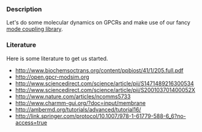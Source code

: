 ### Description

Let's do some molecular dynamics on GPCRs and make use of our fancy [mode coupling library](https://github.com/https://github.com/muzcuk/modeCouplingAnalysis.jl).

### Literature

Here is some literature to get us started. 


  * http://www.biochemsoctrans.org/content/ppbiost/41/1/205.full.pdf
  * http://open.gpcr-modsim.org
  * http://www.sciencedirect.com/science/article/pii/S1471489216300534
  * http://www.sciencedirect.com/science/article/pii/S200103701400052X
  * http://www.nature.com/articles/ncomms5733
  * http://www.charmm-gui.org/?doc=input/membrane
  * http://ambermd.org/tutorials/advanced/tutorial16/
  * http://link.springer.com/protocol/10.1007/978-1-61779-588-6_6?no-access=true

